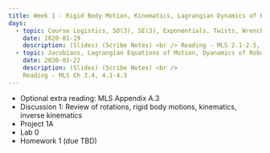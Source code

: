 ```yaml
---
title: Week 1 - Rigid Body Motion, Kinematics, Lagrangian Dynamics of Robots (Review of C106A/206A)
days:
  - topic: Course Logistics, SO(3), SE(3), Exponentials, Twists, Wrenches, Forward Kinematics
    date: 2020-01-19
    description: (Slides) (Scribe Notes) <br /> Reading - MLS 2.1-2.5, 3.1-3.3
  - topic: Jacobians, Lagrangian Equations of Motion, Dyanamics of Robots
    date: 2020-01-22
    description: (Slides) (Scribe Notes) <br />
    Reading - MLS Ch 3.4, 4.1-4.3
---
```


- Optional extra reading: MLS Appendix A.3
- Discussion 1: Review of rotations, rigid body motions, kinematics, inverse kinematics
- Project 1A
- Lab 0
- Homework 1 (due TBD)
